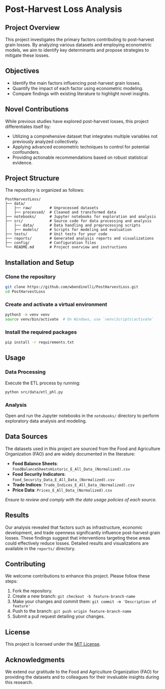 
# Post-Harvest Loss Analysis

## Project Overview

This project investigates the primary factors contributing to post-harvest grain losses. By analyzing various datasets and employing econometric models, we aim to identify key determinants and propose strategies to mitigate these losses.

## Objectives

- Identify the main factors influencing post-harvest grain losses.
- Quantify the impact of each factor using econometric modeling.
- Compare findings with existing literature to highlight novel insights.

## Novel Contributions

While previous studies have explored post-harvest losses, this project differentiates itself by:

- Utilizing a comprehensive dataset that integrates multiple variables not previously analyzed collectively.
- Applying advanced econometric techniques to control for potential confounders.
- Providing actionable recommendations based on robust statistical evidence.

## Project Structure

The repository is organized as follows:

```
PostHarvestLoss/
├── data/
│   ├── raw/        # Unprocessed datasets
│   ├── processed/  # Cleaned and transformed data
├── notebooks/      # Jupyter notebooks for exploration and analysis
├── src/            # Source code for data processing and analysis
│   ├── data/       # Data handling and preprocessing scripts
│   ├── models/     # Scripts for modeling and evaluation
├── tests/          # Unit tests for your code
├── reports/        # Generated analysis reports and visualizations
├── config/         # Configuration files
└── README.md       # Project overview and instructions
```

## Installation and Setup


### Clone the repository
```bash
git clone https://github.com/wbendinelli/PostHarvestLoss.git
cd PostHarvestLoss
```

### Create and activate a virtual environment
```bash
python3 -m venv venv
source venv/bin/activate  # On Windows, use `venv\Scripts\activate`
```

### Install the required packages
```bash
pip install -r requirements.txt
```

## Usage

### Data Processing
Execute the ETL process by running:
```bash
python src/data/etl_phl.py
```

### Analysis
Open and run the Jupyter notebooks in the `notebooks/` directory to perform exploratory data analysis and modeling.

## Data Sources

The datasets used in this project are sourced from the Food and Agriculture Organization (FAO) and are widely documented in the literature:

- **Food Balance Sheets**: `FoodBalanceSheetsHistoric_E_All_Data_(Normalized).csv`
- **Food Security Indicators**: `Food_Security_Data_E_All_Data_(Normalized).csv`
- **Trade Indices**: `Trade_Indices_E_All_Data_(Normalized).csv`
- **Price Data**: `Prices_E_All_Data_(Normalized).csv`

*Ensure to review and comply with the data usage policies of each source.*

## Results


Our analysis revealed that factors such as infrastructure, economic development, and trade openness significantly influence post-harvest grain losses. These findings suggest that interventions targeting these areas could effectively reduce losses. Detailed results and visualizations are available in the `reports/` directory.

## Contributing

We welcome contributions to enhance this project. Please follow these steps:

1. Fork the repository.
2. Create a new branch: `git checkout -b feature-branch-name`
3. Make your changes and commit them: `git commit -m 'Description of feature'`
4. Push to the branch: `git push origin feature-branch-name`
5. Submit a pull request detailing your changes.

## License

This project is licensed under the [MIT License](LICENSE).

## Acknowledgments

We extend our gratitude to the Food and Agriculture Organization (FAO) for providing the datasets and to colleagues for their invaluable insights during this research.
